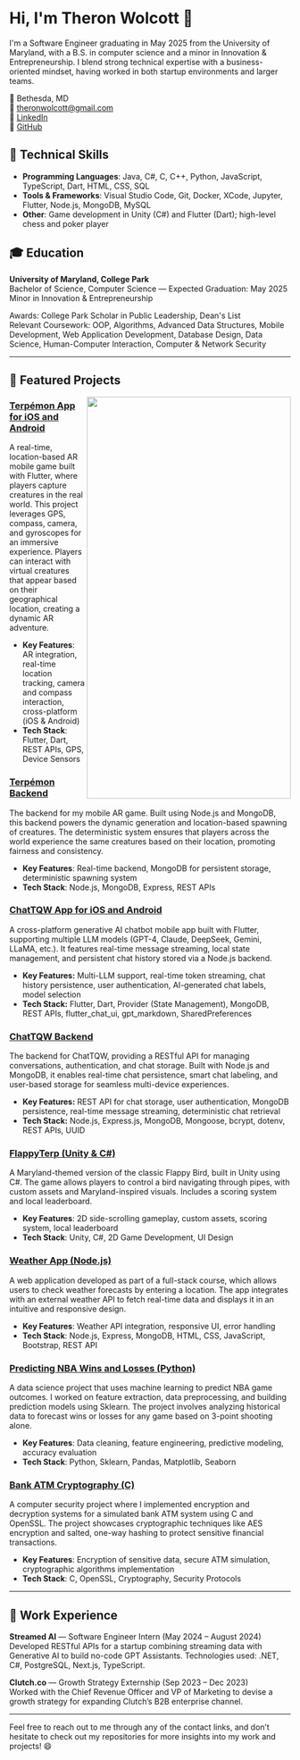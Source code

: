 # Hi, I'm Theron Wolcott 👋

I'm a Software Engineer graduating in May 2025 from the University of Maryland, with a B.S. in computer science and a minor in Innovation & Entrepreneurship. I blend strong technical expertise with a business-oriented mindset, having worked in both startup environments and larger teams.

📍 Bethesda, MD  
📧 theronwolcott@gmail.com  
🔗 [LinkedIn](https://www.linkedin.com/in/theronwolcott)  
🐙 [GitHub](https://github.com/theronwolcott)  

## 🔧 Technical Skills
- **Programming Languages**: Java, C#, C, C++, Python, JavaScript, TypeScript, Dart, HTML, CSS, SQL
- **Tools & Frameworks**: Visual Studio Code, Git, Docker, XCode, Jupyter, Flutter, Node.js, MongoDB, MySQL
- **Other**: Game development in Unity (C#) and Flutter (Dart); high-level chess and poker player

## 🎓 Education
**University of Maryland, College Park**  
Bachelor of Science, Computer Science — Expected Graduation: May 2025  
Minor in Innovation & Entrepreneurship

Awards: College Park Scholar in Public Leadership, Dean's List  
Relevant Coursework: OOP, Algorithms, Advanced Data Structures, Mobile Development, Web Application Development, Database Design, Data Science, Human-Computer Interaction, Computer & Network Security

---

## 🌟 Featured Projects

<img align="right" width="365" height="720" src="https://raw.githubusercontent.com/theronwolcott/terpemon-flutter/main/images/Sequence_01.gif">

### [Terpémon App for iOS and Android](https://github.com/theronwolcott/terpemon-flutter)
A real-time, location-based AR mobile game built with Flutter, where players capture creatures in the real world. This project leverages GPS, compass, camera, and gyroscopes for an immersive experience. Players can interact with virtual creatures that appear based on their geographical location, creating a dynamic AR adventure.

- **Key Features**: AR integration, real-time location tracking, camera and compass interaction, cross-platform (iOS & Android)
- **Tech Stack**: Flutter, Dart, REST APIs, GPS, Device Sensors

### [Terpémon Backend](https://github.com/theronwolcott/terpemon-node)
The backend for my mobile AR game. Built using Node.js and MongoDB, this backend powers the dynamic generation and location-based spawning of creatures. The deterministic system ensures that players across the world experience the same creatures based on their location, promoting fairness and consistency.

- **Key Features**: Real-time backend, MongoDB for persistent storage, deterministic spawning system
- **Tech Stack**: Node.js, MongoDB, Express, REST APIs

### [ChatTQW App for iOS and Android](https://github.com/theronwolcott/chattqw)  
A cross-platform generative AI chatbot mobile app built with Flutter, supporting multiple LLM models (GPT-4, Claude, DeepSeek, Gemini, LLaMA, etc.). It features real-time message streaming, local state management, and persistent chat history stored via a Node.js backend.  

- **Key Features:** Multi-LLM support, real-time token streaming, chat history persistence, user authentication, AI-generated chat labels, model selection  
- **Tech Stack:** Flutter, Dart, Provider (State Management), MongoDB, REST APIs, flutter_chat_ui, gpt_markdown, SharedPreferences  

### [ChatTQW Backend](https://github.com/theronwolcott/chattqw-node)  
The backend for ChatTQW, providing a RESTful API for managing conversations, authentication, and chat storage. Built with Node.js and MongoDB, it enables real-time chat persistence, smart chat labeling, and user-based storage for seamless multi-device experiences.  

- **Key Features:** REST API for chat storage, user authentication, MongoDB persistence, real-time message streaming, deterministic chat retrieval  
- **Tech Stack:** Node.js, Express.js, MongoDB, Mongoose, bcrypt, dotenv, REST APIs, UUID  

### [FlappyTerp (Unity & C#)](https://github.com/theronwolcott/flappyterp-unity)
A Maryland-themed version of the classic Flappy Bird, built in Unity using C#. The game allows players to control a bird navigating through pipes, with custom assets and Maryland-inspired visuals. Includes a scoring system and local leaderboard.

- **Key Features**: 2D side-scrolling gameplay, custom assets, scoring system, local leaderboard
- **Tech Stack**: Unity, C#, 2D Game Development, UI Design

### [Weather App (Node.js)](https://github.com/theronwolcott/weather-app-node)
A web application developed as part of a full-stack course, which allows users to check weather forecasts by entering a location. The app integrates with an external weather API to fetch real-time data and displays it in an intuitive and responsive design.

- **Key Features**: Weather API integration, responsive UI, error handling
- **Tech Stack**: Node.js, Express, MongoDB, HTML, CSS, JavaScript, Bootstrap, REST API

### [Predicting NBA Wins and Losses (Python)](https://github.com/theronwolcott/predict-nba-wins-and-losses)
A data science project that uses machine learning to predict NBA game outcomes. I worked on feature extraction, data preprocessing, and building prediction models using Sklearn. The project involves analyzing historical data to forecast wins or losses for any game based on 3-point shooting alone.

- **Key Features**: Data cleaning, feature engineering, predictive modeling, accuracy evaluation
- **Tech Stack**: Python, Sklearn, Pandas, Matplotlib, Seaborn

### [Bank ATM Cryptography (C)](https://github.com/theronwolcott/bank-atm-cryptography)
A computer security project where I implemented encryption and decryption systems for a simulated bank ATM system using C and OpenSSL. The project showcases cryptographic techniques like AES encryption and salted, one-way hashing to protect sensitive financial transactions.

- **Key Features**: Encryption of sensitive data, secure ATM simulation, cryptographic algorithms implementation
- **Tech Stack**: C, OpenSSL, Cryptography, Security Protocols

---

## 💼 Work Experience

**Streamed AI** — Software Engineer Intern (May 2024 – August 2024)  
Developed RESTful APIs for a startup combining streaming data with Generative AI to build no-code GPT Assistants. Technologies used: .NET, C#, PostgreSQL, Next.js, TypeScript.

**Clutch.co** — Growth Strategy Externship (Sep 2023 – Dec 2023)  
Worked with the Chief Revenue Officer and VP of Marketing to devise a growth strategy for expanding Clutch’s B2B enterprise channel.

---

Feel free to reach out to me through any of the contact links, and don’t hesitate to check out my repositories for more insights into my work and projects! 😄
